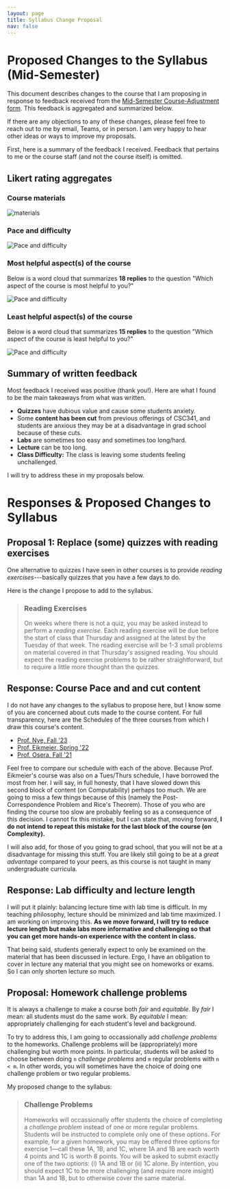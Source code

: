 ```yaml
---
layout: page
title: Syllabus Change Proposal
nav: false
---
```


# Proposed Changes to the Syllabus (Mid-Semester)

This document describes changes to the course that I am proposing in response to feedback received from the [Mid-Semester Course-Adjustment form](https://forms.office.com/r/3tz1N8cxnw). This feedback is aggregated and summarized below.

If there are any objections to any of these changes, please feel free to reach out to me by email, Teams, or in person. I am very happy to hear other ideas or ways to improve my proposals.

First, here is a summary of the feedback I received. Feedback that pertains to me or the course staff (and not the course itself) is omitted.

## Likert rating aggregates

### Course materials

![materials](../assets/images/materials.png)

### Pace and difficulty

![Pace and difficulty](../assets/images/pace-and-difficulty.png)

### Most helpful aspect(s) of the course

Below is a word cloud that summarizes **18 replies** to the question "Which aspect of the course is most helpful to you?"

![Pace and difficulty](../assets/images/most-helpful.png)

### Least helpful aspect(s) of the course

Below is a word cloud that summarizes **15 replies** to the question "Which aspect of the course is least helpful to you?"

![Pace and difficulty](../assets/images/least-helpful.png)

## Summary of written feedback

Most feedback I received was positive (thank you!). Here are what I found to be the main takeaways from what was written.

- **Quizzes** have dubious value and cause some students anxiety.
- Some **content has been cut** from previous offerings of CSC341, and students are anxious they may be at a disadvantage in grad school because of these cuts.
- **Labs** are sometimes too easy and sometimes too long/hard. 
- **Lecture** can be too long.
- **Class Difficulty:** The class is leaving some students feeling unchallenged.

I will try to address these in my proposals below.

# Responses & Proposed Changes to Syllabus

## Proposal 1: Replace (some) quizzes with reading exercises

One alternative to quizzes I have seen in other courses is to provide _reading exercises_---basically quizzes that you have a few days to do.

Here is the change I propose to add to the syllabus.

> ### Reading Exercises
>
> On weeks where there is not a quiz, you may be asked instead to perform a _reading exercise_. Each reading exercise will be due before the start of class that Thursday and assigned at the latest by the Tuesday of that week. The reading exercise will be 1-3 small problems on material covered in that Thursday's assigned reading. You should expect the reading exercise problems to be rather straightforward, but to require a little more thought than the quizzes.


## Response: Course Pace and and cut content

I do not have any changes to the syllabus to propose here, but I know some of you are concerned about cuts made to the course content. For full transparency, here are the Schedules of the three courses from which I draw this course's content.

- [Prof. Nye, Fall '23](https://nye.cs.grinnell.edu/course-sites/csc341f23)
- [Prof. Eikmeier, Spring '22](https://eikmeier.sites.grinnell.edu/csc-341-spring-2022/schedule/)
- [Prof. Osera, Fall '21](https://osera.cs.grinnell.edu/csc341/)

Feel free to compare our schedule with each of the above. Because Prof. Eikmeier's course was also on a Tues/Thurs schedule, I have borrowed the most from her. I will say, in full honesty, that I have slowed down this second block of content (on Computability) perhaps too much. We are going to miss a few things because of this (namely the Post-Correspondence Problem and Rice's Theorem). Those of you who are finding the course too slow are probably feeling so as a consequence of this decision. I cannot fix this mistake, but I can state that, moving forward, **I do not intend to repeat this mistake for the last block of the course (on Complexity).**

I will also add, for those of you going to grad school, that you will not be at a disadvantage for missing this stuff. You are likely still going to be at a _great advantage_ compared to your peers, as this course is not taught in many undergraduate curricula.

## Response: Lab difficulty and lecture length

I will put it plainly: balancing lecture time with lab time is difficult. In my teaching philosophy, lecture should be minimized and lab time maximized. I am working on improving this. **As we move forward, I will try to reduce lecture length but make labs more informative and challenging so that you can get more hands-on experience with the content in class.** 

That being said, students generally expect to only be examined on the material that has been discussed in lecture. Ergo, I have an obligation to cover in lecture any material that you might see on homeworks or exams. So I can only shorten lecture so much.

## Proposal: Homework challenge problems

It is always a challenge to make a course both _fair_ and _equitable_. By _fair_ I mean: all students must do the same work. By _equitable_ I mean: appropriately challenging for each student's level and background. 


To try to address this, I am going to occassionally add _challenge problems_ to the homeworks. Challenge problems will be (appropriately) more challenging but worth more points. In particular, students will be asked to choose between doing `n` _challenge problems_ and `m` regular problems with `n < m`. In other words, you will sometimes have the choice of doing one challenge problem or two regular problems.

My proposed change to the syllabus:

> ### Challenge Problems
>
> Homeworks will occassionally offer students the choice of completing a _challenge problem_ instead of one or more regular problems. Students will be instructed to complete only one of these options. For example, for a given homework, you may be offered three options for exercise 1—call these 1A, 1B, and 1C, where 1A and 1B are each worth 4 points and 1C is worth 8 points. You will be asked to submit exactly one of the two options: (i) 1A and 1B or (ii) 1C alone. By intention, you should expect 1C to be more challenging (and require more insight) than 1A and 1B, but to otherwise cover the same material.


